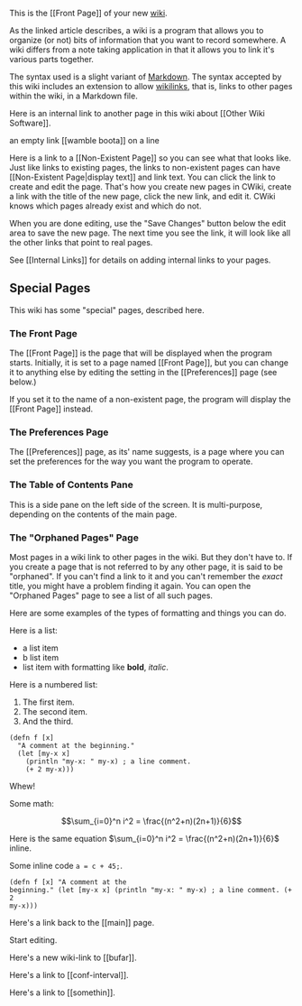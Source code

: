 This is the [[Front Page]] of your new [wiki](https://en.wikipedia.org/wiki/Wiki).

As the linked article describes, a wiki is a program that allows you to organize (or not) bits of information that you want to record somewhere. A wiki differs from a note taking application in that it allows you to link it's various parts together.

The syntax used is a slight variant of [Markdown](https://daringfireball.net/projects/markdown/). The syntax accepted by this wiki includes an extension to allow [wikilinks](https://en.wikipedia.org/wiki/Help:Link), that is, links to other pages within the wiki, in a Markdown file.

Here is an internal link to another page in this wiki about [[Other Wiki Software]].

an empty link [[wamble boota]] on a line

Here is a link to a [[Non-Existent Page]] so you can see what that looks like. Just like links to existing pages, the links to non-existent pages can have [[Non-Existent Page|display text]] and link text. You can click the link to create and edit the page. That's how you create new pages in CWiki, create a link with the title of the new page, click the new link, and edit it. CWiki knows which pages already exist and which do not.

When you are done editing, use the "Save Changes" button below the edit area to save the new page. The next time you see the link, it will look like all the other links that point to real pages.

See [[Internal Links]] for details on adding internal links to your pages.

## Special Pages ##

This wiki has some "special" pages, described here.

### The Front Page ###

The [[Front Page]] is the page that will be displayed when the program starts. Initially, it is set to a page named [[Front Page]], but you can change it to anything else by editing the setting in the [[Preferences]] page (see below.)

If you set it to the name of a non-existent page, the program will display the [[Front Page]] instead.

### The Preferences Page ###

The [[Preferences]] page, as its' name suggests, is a page where you can set the preferences for the way you want the program to operate.

### The Table of Contents Pane ###

This is a side pane on the left side of the screen. It is multi-purpose, depending on the contents of the main page.

### The "Orphaned Pages" Page ###

Most pages in a wiki link to other pages in the wiki. But they don't have to. If you create a page that is not referred to by any other page, it is said to be "orphaned". If you can't find a link to it and you can't remember the *exact* title, you might have a problem finding it again. You can open the "Orphaned Pages" page to see a list of all such pages.

Here are some examples of the types of formatting and things you can do.

Here is a list:

- a list item
- b list item
- list item with formatting like **bold**, *italic*.

Here is a numbered list:

1. The first item.
1. The second item.
1. And the third.


```prettyprint
(defn f [x]
  "A comment at the beginning."
  (let [my-x x]
    (println "my-x: " my-x) ; a line comment.
    (+ 2 my-x)))
```

Whew!

Some math:

$$\sum_{i=0}^n i^2 = \frac{(n^2+n)(2n+1)}{6}$$

Here is the same equation $\sum_{i=0}^n i^2 = \frac{(n^2+n)(2n+1)}{6}$
inline.

Some inline code `a = c + 45;`.

<code><pre class="prettyprint">(defn f [x]
  "A comment at the beginning."
  (let [my-x x]
    (println "my-x: " my-x) ; a line comment.
    (+ 2 my-x)))
</pre></code>

Here's a link back to the [[main]] page.

Start editing.

Here's a new wiki-link to [[bufar]].

Here's a link to [[conf-interval]].

Here's a link to [[somethin]].
